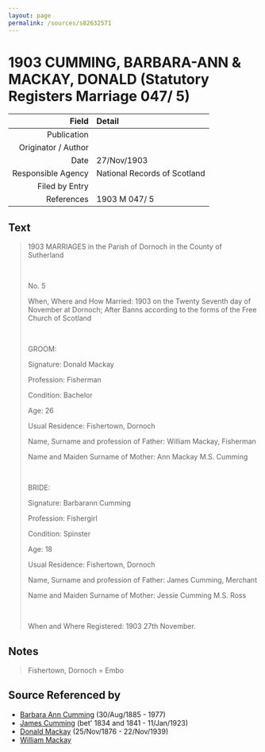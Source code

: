 ```yaml
---
layout: page
permalink: /sources/s82632571
---
```


# 1903 CUMMING, BARBARA-ANN & MACKAY, DONALD (Statutory Registers Marriage 047/ 5)

Field | Detail
---:|:---
Publication | 
Originator / Author | 
Date | 27/Nov/1903
Responsible Agency | National Records of Scotland
Filed by Entry | 
References | 1903 M 047/ 5

## Text

> 1903 MARRIAGES in the Parish of Dornoch in the County of Sutherland
>
> <br/>
>
> No. 5
>
> When, Where and How Married: 1903 on the Twenty Seventh day of November at Dornoch; After Banns according to the forms of the Free Church of Scotland
>
> <br/>
>
> GROOM:
>
> Signature: Donald Mackay
>
> Profession: Fisherman
>
> Condition: Bachelor
>
> Age: 26
>
> Usual Residence: Fishertown, Dornoch
>
> Name, Surname and profession of Father: William Mackay, Fisherman
>
> Name and Maiden Surname of Mother: Ann Mackay M.S. Cumming
>
> <br/>
>
> BRIDE:
>
> Signature: Barbarann Cumming
>
> Profession: Fishergirl
>
> Condition: Spinster
>
> Age: 18
>
> Usual Residence: Fishertown, Dornoch
>
> Name, Surname and profession of Father: James Cumming, Merchant
>
> Name and Maiden Surname of Mother: Jessie Cumming M.S. Ross
>
> <br/>
>
> When and Where Registered: 1903 27th November.
>

## Notes

> Fishertown, Dornoch = Embo
>


## Source Referenced by

* [Barbara Ann Cumming](../people/@57039529@-barbara-ann-cumming-b1885-8-30-d1977.md) (30/Aug/1885 - 1977)
* [James Cumming](../people/@66384942@-james-cumming-b1834~1841-d1923-1-11.md) (bet' 1834 and 1841 - 11/Jan/1923)
* [Donald Mackay](../people/@58341424@-donald-mackay-b1876-11-25-d1939-11-22.md) (25/Nov/1876 - 22/Nov/1939)
* [William Mackay](../people/@24694904@-william-mackay-b-d.md)
